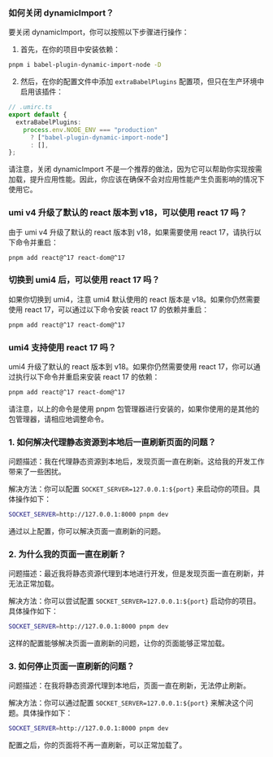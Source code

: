 ### 如何关闭 dynamicImport？

要关闭 dynamicImport，你可以按照以下步骤进行操作：

1. 首先，在你的项目中安装依赖：

```bash
pnpm i babel-plugin-dynamic-import-node -D
```

2. 然后，在你的配置文件中添加 `extraBabelPlugins` 配置项，但只在生产环境中启用该插件：

```ts
// .umirc.ts
export default {
  extraBabelPlugins:
    process.env.NODE_ENV === "production"
      ? ["babel-plugin-dynamic-import-node"]
      : [],
};
```

请注意，关闭 dynamicImport 不是一个推荐的做法，因为它可以帮助你实现按需加载，提升应用性能。因此，你应该在确保不会对应用性能产生负面影响的情况下使用它。

### umi v4 升级了默认的 react 版本到 v18，可以使用 react 17 吗？

由于 umi v4 升级了默认的 react 版本到 v18，如果需要使用 react 17，请执行以下命令并重启：

```bash
pnpm add react@^17 react-dom@^17
```

### 切换到 umi4 后，可以使用 react 17 吗？

如果你切换到 umi4，注意 umi4 默认使用的 react 版本是 v18。如果你仍然需要使用 react 17，可以通过以下命令安装 react 17 的依赖并重启：

```bash
pnpm add react@^17 react-dom@^17
```

### umi4 支持使用 react 17 吗？

umi4 升级了默认的 react 版本到 v18。如果你仍然需要使用 react 17，你可以通过执行以下命令并重启来安装 react 17 的依赖：

```bash
pnpm add react@^17 react-dom@^17
```

请注意，以上的命令是使用 pnpm 包管理器进行安装的，如果你使用的是其他的包管理器，请相应地调整命令。

### 1. 如何解决代理静态资源到本地后一直刷新页面的问题？

问题描述：我在代理静态资源到本地后，发现页面一直在刷新。这给我的开发工作带来了一些困扰。

解决方法：你可以配置 `SOCKET_SERVER=127.0.0.1:${port}` 来启动你的项目。具体操作如下：

```bash
SOCKET_SERVER=http://127.0.0.1:8000 pnpm dev
```

通过以上配置，你可以解决页面一直刷新的问题。

### 2. 为什么我的页面一直在刷新？

问题描述：最近我将静态资源代理到本地进行开发，但是发现页面一直在刷新，并无法正常加载。

解决方法：你可以尝试配置 `SOCKET_SERVER=127.0.0.1:${port}` 启动你的项目。具体操作如下：

```bash
SOCKET_SERVER=http://127.0.0.1:8000 pnpm dev
```

这样的配置能够解决页面一直刷新的问题，让你的页面能够正常加载。

### 3. 如何停止页面一直刷新的问题？

问题描述：在我将静态资源代理到本地后，页面一直在刷新，无法停止刷新。

解决方法：你可以通过配置 `SOCKET_SERVER=127.0.0.1:${port}` 来解决这个问题。具体操作如下：

```bash
SOCKET_SERVER=http://127.0.0.1:8000 pnpm dev
```

配置之后，你的页面将不再一直刷新，可以正常加载了。
